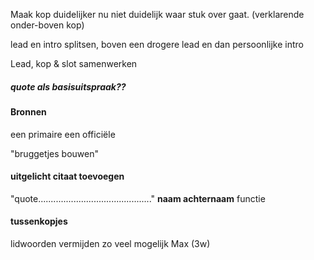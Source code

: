 Maak kop duidelijker nu niet duidelijk waar stuk over gaat.
(verklarende onder-boven kop)

lead en intro splitsen,
boven een drogere lead en dan persoonlijke intro

Lead, kop & slot samenwerken

##### quote als basisuitspraak??

#### Bronnen
een primaire
een officiële

"bruggetjes bouwen"

#### uitgelicht citaat toevoegen

"quote............................................."
**naam achternaam** functie



#### tussenkopjes
lidwoorden vermijden zo veel mogelijk
Max (3w)






